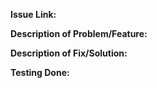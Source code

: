 <!--
  Please fill out all sections below.
  Lines starting with <!-- are comments and will not be visible in the final PR.
-->

<!--
  Issue Link: Reference the Issue this PR addresses
-->
**Issue Link:** 

<!--
  Briefly describe the problem or feature addressed by this PR.
-->
**Description of Problem/Feature:**

<!--
  Clearly explain the solution or fix implemented in this PR.
-->
**Description of Fix/Solution:**


<!--
  Describe what testing was performed to validate these changes.
  If no testing was done, explain why.
-->
**Testing Done:**